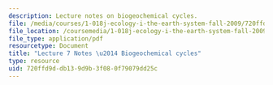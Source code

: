 ```yaml
---
description: Lecture notes on biogeochemical cycles.
file: /media/courses/1-018j-ecology-i-the-earth-system-fall-2009/720ffd9ddb139d9b3f080f79079dd25c_MIT1_018JF09_Lec07.pdf
file_location: /coursemedia/1-018j-ecology-i-the-earth-system-fall-2009/720ffd9ddb139d9b3f080f79079dd25c_MIT1_018JF09_Lec07.pdf
file_type: application/pdf
resourcetype: Document
title: "Lecture 7 Notes \u2014 Biogeochemical cycles"
type: resource
uid: 720ffd9d-db13-9d9b-3f08-0f79079dd25c
---
```

